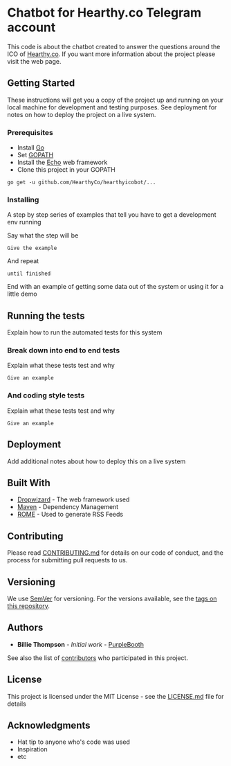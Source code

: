 # Chatbot for Hearthy.co Telegram account

This code is about the chatbot created to answer the questions around the ICO of [Hearthy.co](http://hearthy.co/). If you want more information about the project please visit the web page.

## Getting Started

These instructions will get you a copy of the project up and running on your local machine for development and testing purposes. See deployment for notes on how to deploy the project on a live system.

### Prerequisites

 - Install [Go](https://golang.org/doc/install)
 - Set [GOPATH](https://github.com/golang/go/wiki/Setting-GOPATH)
 - Install the [Echo](https://echo.labstack.com/) web framework
 - Clone this project in your GOPATH

```
go get -u github.com/HearthyCo/hearthyicobot/...
```

### Installing

A step by step series of examples that tell you have to get a development env running

Say what the step will be

```
Give the example
```

And repeat

```
until finished
```

End with an example of getting some data out of the system or using it for a little demo

## Running the tests

Explain how to run the automated tests for this system

### Break down into end to end tests

Explain what these tests test and why

```
Give an example
```

### And coding style tests

Explain what these tests test and why

```
Give an example
```

## Deployment

Add additional notes about how to deploy this on a live system

## Built With

* [Dropwizard](http://www.dropwizard.io/1.0.2/docs/) - The web framework used
* [Maven](https://maven.apache.org/) - Dependency Management
* [ROME](https://rometools.github.io/rome/) - Used to generate RSS Feeds

## Contributing

Please read [CONTRIBUTING.md](https://gist.github.com/PurpleBooth/b24679402957c63ec426) for details on our code of conduct, and the process for submitting pull requests to us.

## Versioning

We use [SemVer](http://semver.org/) for versioning. For the versions available, see the [tags on this repository](https://github.com/your/project/tags). 

## Authors

* **Billie Thompson** - *Initial work* - [PurpleBooth](https://github.com/PurpleBooth)

See also the list of [contributors](https://github.com/your/project/contributors) who participated in this project.

## License

This project is licensed under the MIT License - see the [LICENSE.md](LICENSE.md) file for details

## Acknowledgments

* Hat tip to anyone who's code was used
* Inspiration
* etc